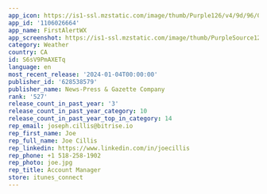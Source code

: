```yaml
---
app_icon: https://is1-ssl.mzstatic.com/image/thumb/Purple126/v4/9d/96/0d/9d960dfa-e826-00c5-3751-eb52812f946c/AppIcon-0-1x_U007emarketing-0-7-0-85-220.jpeg/1024x1024bb.png
app_id: '1106026664'
app_name: FirstAlertWX
app_screenshot: https://is1-ssl.mzstatic.com/image/thumb/PurpleSource122/v4/c3/cd/ec/c3cdec6c-a342-5344-2b65-545b2890dc07/be2834e2-f859-4fd9-8ff2-17c29077788b_Simulator_Screen_Shot_-_iPhone_13_Pro_Max_-_2022-07-01_at_12.08.36-fs8.png/1284x2778bb.png
category: Weather
country: CA
id: S6sV9PmAXETq
language: en
most_recent_release: '2024-01-04T00:00:00'
publisher_id: '628538579'
publisher_name: News-Press & Gazette Company
rank: '527'
release_count_in_past_year: '3'
release_count_in_past_year_category: 10
release_count_in_past_year_top_in_category: 14
rep_email: joseph.cillis@bitrise.io
rep_first_name: Joe
rep_full_name: Joe Cillis
rep_linkedin: https://www.linkedin.com/in/joecillis
rep_phone: +1 518-258-1902
rep_photo: joe.jpg
rep_title: Account Manager
store: itunes_connect
---
```

